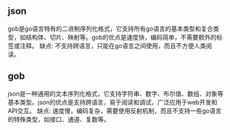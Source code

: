 

## json
gob是go语言特有的二进制序列化格式，它支持所有go语言的基本类型和复合类型，如结构体、切片、映射等。gob的优点是速度快，编码简单，不需要额外的标签或注释。
缺点: 不支持跨语言，只能在go语言之间使用，而且不方便人类阅读。

## gob
json是一种通用的文本序列化格式，它支持字符串、数字、布尔值、数组、对象等基本类型。json的优点是支持跨语言，易于阅读和调试，广泛应用于web开发和API交互。
缺点: 速度慢，编码复杂，需要使用反射机制，而且不支持一些go语言的特殊类型，如接口、通道、复数等。


